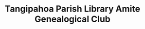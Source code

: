 ---
layout: repo
title: "Tangipahoa Parish Library Amite Genealogical Club"
id: 24779
permalink: repos/24779/
---